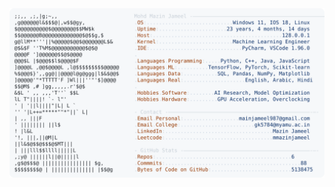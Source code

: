 <picture>
  <source srcset="https://raw.githubusercontent.com/mmazinjameel/mmazinjameel/main/dark_mode.svg?v=1742357504" media="(prefers-color-scheme: dark)">
  <img src="https://raw.githubusercontent.com/mmazinjameel/mmazinjameel/main/light_mode.svg?v=1742357504">
</picture>
